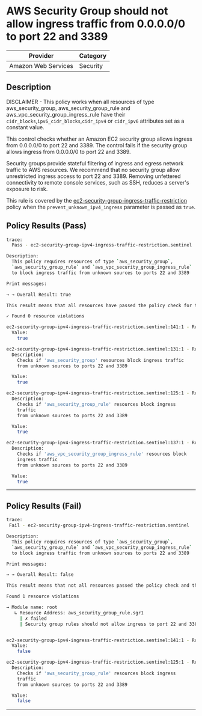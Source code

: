 # AWS Security Group should not allow ingress traffic from 0.0.0.0/0 to port 22 and 3389

| Provider            | Category     |
|---------------------|--------------|
| Amazon Web Services | Security     |

## Description

DISCLAIMER - This policy works when all resources of type aws_security_group, aws_security_group_rule and aws_vpc_security_group_ingress_rule 
have their `cidr_blocks`,`ipv6_cidr_blocks`,`cidr_ipv4` or `cidr_ipv6`  attributes set as a constant value.

This control checks whether an Amazon EC2 security group allows ingress from 0.0.0.0/0 to port 22 and 3389. The control fails if the security group allows ingress from 0.0.0.0/0 to port 22 and 3389.

Security groups provide stateful filtering of ingress and egress network traffic to AWS resources. We recommend that no security group allow unrestricted ingress access to port 22 and 3389. Removing unfettered connectivity to remote console services, such as SSH, reduces a server's exposure to risk.

This rule is covered by the [ec2-security-group-ingress-traffic-restriction](../../policies/ec2-security-group-ingress-traffic-restriction-protocol.sentinel) policy when the `prevent_unknown_ipv4_ingress` parameter is passed as `true`.

## Policy Results (Pass)
```bash
trace:
  Pass - ec2-security-group-ipv4-ingress-traffic-restriction.sentinel

Description:
  This policy requires resources of type `aws_security_group`,
  `aws_security_group_rule` and `aws_vpc_security_group_ingress_rule`
  to block ingress traffic from unknown sources to ports 22 and 3389

Print messages:

→ → Overall Result: true

This result means that all resources have passed the policy check for the policy ec2-security-group-ingress-traffic-restriction.

✓ Found 0 resource violations

ec2-security-group-ipv4-ingress-traffic-restriction.sentinel:141:1 - Rule "main"
  Value:
    true

ec2-security-group-ipv4-ingress-traffic-restriction.sentinel:131:1 - Rule "is_aws_security_group_compliant"
  Description:
    Checks if 'aws_security_group' resources block ingress traffic
    from unknown sources to ports 22 and 3389

  Value:
    true

ec2-security-group-ipv4-ingress-traffic-restriction.sentinel:125:1 - Rule "is_aws_security_group_rule_compliant"
  Description:
    Checks if 'aws_security_group_rule' resources block ingress
    traffic
    from unknown sources to ports 22 and 3389

  Value:
    true

ec2-security-group-ipv4-ingress-traffic-restriction.sentinel:137:1 - Rule "is_aws_vpc_security_group_ingress_rule_compliant"
  Description:
    Checks if 'aws_vpc_security_group_ingress_rule' resources block
    ingress traffic
    from unknown sources to ports 22 and 3389

  Value:
    true
```

---

## Policy Results (Fail)
```bash
trace:
 Fail - ec2-security-group-ipv4-ingress-traffic-restriction.sentinel

Description:
  This policy requires resources of type `aws_security_group`,
  `aws_security_group_rule` and `aws_vpc_security_group_ingress_rule`
  to block ingress traffic from unknown sources to ports 22 and 3389

Print messages:

→ → Overall Result: false

This result means that not all resources passed the policy check and the protected behavior is not allowed for the policy ec2-security-group-ingress-traffic-restriction.

Found 1 resource violations

→ Module name: root
   ↳ Resource Address: aws_security_group_rule.sgr1
     | ✗ failed
     | Security group rules should not allow ingress to port 22 and 3389 from from '0.0.0.0/0'. Refer to https://docs.aws.amazon.com/securityhub/latest/userguide/ec2-controls.html#ec2-53 for more details.


ec2-security-group-ipv4-ingress-traffic-restriction.sentinel:141:1 - Rule "main"
  Value:
    false

ec2-security-group-ipv4-ingress-traffic-restriction.sentinel:125:1 - Rule "is_aws_security_group_rule_compliant"
  Description:
    Checks if 'aws_security_group_rule' resources block ingress
    traffic
    from unknown sources to ports 22 and 3389

  Value:
    false
```

---